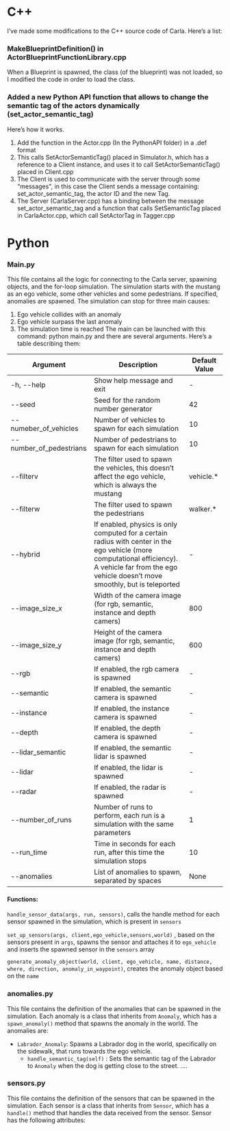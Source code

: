 # C++
I’ve made some modifications to the C++ source code of Carla. Here’s a list:
### MakeBlueprintDefinition() in ActorBlueprintFunctionLibrary.cpp
When a Blueprint is spawned, the class (of the blueprint) was not loaded, so I modified the code in order to load the class.
### Added a new Python API function that allows to change the semantic tag of the actors dynamically (set_actor_semantic_tag)
Here’s how it works.
1. Add the function in the Actor.cpp (In the PythonAPI folder) in a .def format
2. This calls SetActorSemanticTag() placed in Simulator.h, which has a reference to a Client instance, and uses it to call SetActorSemanticTag() placed in Client.cpp
3. The Client is used to communicate with the server through some “messages", in this case the Client sends a message containing: set_actor_semantic_tag, the actor ID and the new Tag.
4. The Server (CarlaServer.cpp) has a binding between the message set_actor_semantic_tag and a function that calls SetSemanticTag placed in CarlaActor.cpp, which call SetActorTag in Tagger.cpp 

# Python
### Main.py
This file contains all the logic for connecting to the Carla server, spawning objects, and the for-loop simulation. The simulation starts with the mustang as an ego vehicle, some other vehicles and some pedestrians. If specified, anomalies are spawned. The simulation can stop for three main causes:
1. Ego vehicle collides with an anomaly
2. Ego vehicle surpass the last anomaly
3. The simulation time is reached
The main can be launched with this command: python main.py and there are several arguments. Here’s a table describing them:

| Argument                | Description                                                                                                                                                                                           | Default Value |
|-------------------------|-------------------------------------------------------------------------------------------------------------------------------------------------------------------------------------------------------|---------------|
| -h, --help              | Show help message and exit                                                                                                                                                                            | -             |
| --seed                  | Seed for the random number generator                                                                                                                                                                  | 42            |
| --numeber_of_vehicles   | Number of vehicles to spawn for each simulation                                                                                                                                                       | 10            |
| --number_of_pedestrians | Number of pedestrians to spawn for each simulation                                                                                                                                                    | 10            |
| --filterv               | The filter used to spawn the vehicles, this doesn’t affect the ego vehicle, which is always the mustang                                                                                               | vehicle.*     |
| --filterw               | The filter used to spawn the pedestrians                                                                                                                                                              | walker.*      |
| --hybrid | If enabled, physics is only computed for a certain radius with center in the ego vehicle (more computational efficiency). A vehicle far from the ego vehicle doesn’t move smoothly, but is teleported | -             |
| --image_size_x          | Width of the camera image (for rgb, semantic, instance and depth camers)                                                                                                                              | 800           |
| --image_size_y          | Height of the camera image (for rgb, semantic, instance and depth camers)                                                                                                                             | 600           |
| --rgb                 | If enabled, the rgb camera is spawned                                                                                                                                                                 | -             |
| --semantic            | If enabled, the semantic camera is spawned                                                                                                                                                            | -             |
| --instance            | If enabled, the instance camera is spawned                                                                                                                                                            | -             |
| --depth              | If enabled, the depth camera is spawned                                                                                                                                                               | -             |
| --lidar_semantic      | If enabled, the semantic lidar is spawned                                                                                                                                                             | -             |
| --lidar | If enabled, the lidar is spawned                                                                                                                                                                      | -             |
| --radar | If enabled, the radar is spawned                                                                                                                                                                      | -             |
| --number_of_runs         | Number of runs to perform, each run is a simulation with the same parameters                                                                                                                          | 1             |
| --run_time            | Time in seconds for each run, after this time the simulation stops                                                                                                                                    | 10            |
| --anomalies | List of anomalies to spawn, separated by spaces                                                                                                                                                       | None          |   
#### Functions: 

`handle_sensor_data(args, run, sensors)`, calls the handle method for each sensor spawned in the simulation, which is present in `sensors`

`set_up_sensors(args, client,ego_vehicle,sensors,world)` , based on the sensors present in `args`, spawns the sensor and attaches it to `ego_vehicle` and inserts the spawned sensor in the `sensors` array

`generate_anomaly_object(world, client, ego_vehicle, name, distance, where, direction, anomaly_in_waypoint)`, creates the anomaly object based on the `name`

### anomalies.py
This file contains the definition of the anomalies that can be spawned in the simulation. Each anomaly is a class that inherits from `Anomaly`, which has a `spawn_anomaly()` method that spawns the anomaly in the world. The anomalies are:
- `Labrador_Anomaly`: Spawns a Labrador dog in the world, specifically on the sidewalk, that runs towards the ego vehicle.
  - `handle_semantic_tag(self)` : Sets the semantic tag of the Labrador to `Anomaly` when the dog is getting close to the street.
....

### sensors.py
This file contains the definition of the sensors that can be spawned in the simulation. Each sensor is a class that inherits from `Sensor`, which has a `handle()` method that handles the data received from the sensor. 
Sensor has the following attributes:

